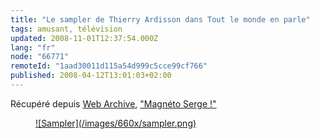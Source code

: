```yaml
---
title: "Le sampler de Thierry Ardisson dans Tout le monde en parle"
tags: amusant, télévision
updated: 2008-11-01T12:37:54.000Z
lang: "fr"
node: "66771"
remoteId: "1aad30011d115a54d999c5cce99cf766"
published: 2008-04-12T13:01:03+02:00
---
```


Récupéré depuis [Web Archive](http://web.archive.org), [&quot;Magnéto Serge !&quot;](http://sampler.pwet.fr)

<figure class="object-center"><a href="http://sampler.pwet.fr">![Sampler](/images/660x/sampler.png)
</a></figure>

